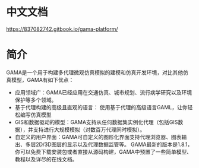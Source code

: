 # 中文文档
https://837082742.gitbook.io/gama-platform/

# 简介

GAMA是一个用于构建多代理微观仿真模拟的建模和仿真开发环境，对比其他仿真模型，GAMA有如下优点：
- 应用领域广：GAMA已经应用在交通仿真、城市规划、流行病学研究以及环境保护等多个领域。
- 基于代理构建的高级且直观的语言： 使用基于代理的高级语言GAML，让你轻松编写仿真模型
- GIS和数据驱动的模型：GAMA支持从任何数据集实例化代理（包括GIS数据），并支持进行大规模模拟（对数百万代理同时模拟）。
- 自定义的用户界面：GAMA可自定义的图形化界面支持代理浏览器、图表输出、多层2D/3D图层的显示以及代理数据监管等。
GAMA最新的版本是1.8.1，你可以免费下载安装包或者直接从源码构建，GAMA中预置了一些简单模型、教程以及详尽的在线文档。
